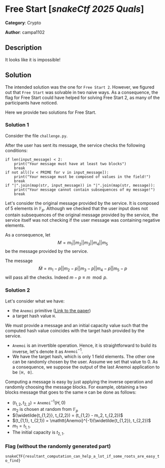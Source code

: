 # Free Start [_snakeCtf 2025 Quals_]

**Category**: Crypto

**Author**: campa1102

## Description

It looks like it is impossible!

## Solution

The intended solution was the one for `Free Start 2`. However, we figured out that `Free Start` was solvable in two naive ways. 
As a consequence, the flag for Free Start could have helped for solving Free Start 2, as many of the participants have noticed.

Here we provide two solutions for Free Start. 

### Solution 1
Consider the file `challenge.py`.

After the user has sent its message, the service checks the following conditions:

```
if len(input_message) < 2:
    print("Your message must have at least two blocks")
    break
if not all([v < PRIME for v in input_message]):
    print("Your message must be composed of values in the field!")
    break
if "|".join(map(str, input_message)) in "|".join(map(str, message)):
    print("Your message cannot contain subsequences of my message!")
    break
```

Let's consider the original message provided by the service. It is composed of 5 elements in $\mathbb{F}_p$. 
Although we checked that the user input does not contain subsequences of the original message provided by the service, the service itself was not checking if the user message was containing negative elements. 

As a consequence, let $$M = m_1 || m_2 || m_3 || m_4 || m_5$$ be the message provided by the service. 

The message $$\tilde{M} = m_1 - p || m_2 - p || m_3 - p || m_4- p ||m_5 - p$$ will pass all the checks. 
Indeed $m - p \equiv m \mod{p}$.

### Solution 2
Let's consider what we have:
- the `Anemoi` primitive ([Link to the paper](https://eprint.iacr.org/2022/840.pdf))
- a target hash value `H`.

We must provide a message and an initial capacity value such that the computed hash value coincides with the target hash provided by the service.


- `Anemoi` is an invertible operation. Hence, it is straightforward to build its inverse, let's denote it as $\mathtt{Anemoi}^{-1}$. 
- We have the target hash, which is only 1 field elements. The other one can be randomly chosen by the user. Assume we set that value to 0. As a consequence, we suppose the output of the last Anemoi application to be `[H, 0]`. 

Computing a message is easy by just applying the inverse operation and randomly choosing the message blocks. For example, obtaining a two blocks message that goes to the same `H` can be done as follows:
- $(t_{1,2}, t_{2,2}) = \mathtt{Anemoi}^{-1}(H,0)$
- $m_2$ is chosen at random from $\mathbb{F}_p$
- $(\widetilde{t_{1,2}}, t_{2,2}) = (t_{1,2} - m_2, t_{2,2})$
- $(t_{1,1}, t_{2,1}) = \mathtt{Anemoi}^{-1}(\widetilde{t_{1,2}}, t_{2,2})$
- $m_1 = t_{1,1}$.
- The initial capacity is $t_{2,1}$.



### Flag (without the randomly generated part)
`snakeCTF{resultant_computation_can_help_a_lot_if_some_roots_are_easy_to_find}`
